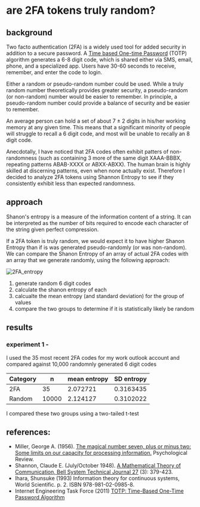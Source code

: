 # are 2FA tokens truly random?

## background
Two facto authentication (2FA) is a widely used tool for added security in addition to a secure password. A [Time based One-time Password](https://www.rfc-editor.org/rfc/rfc6238) (TOTP) algorithm generates a 6-8 digit code, which is shared either via SMS, email, phone, and a specialized app. Users have 30-60 seconds to receive, remember, and enter the code to login.

Either a random or pseudo-random number could be used. While a truly random number theoretically provides greater security, a pseudo-random (or non-random) number would be easier to remember. In principle, a pseudo-random number could provide a balance of security and be easier to remember.

An average person can hold a set of about 7 ± 2 digits in his/her working memory at any given time. This means that a significant minority of people will struggle to recall a 6 digit code, and most will be unable to recally an 8 digit code.

Anecdotally, I have noticed that 2FA codes often exhibit patters of non-randomness (such as containing 3 more of the same digit XAAA-BBBX, repeating patterns ABAB-XXXX or ABXX-ABXX). The human brain is highly skilled at discerning patterns, even when none actually exist. Therefore I decided to analyze 2FA tokens using Shannon Entropy to see if they consistently exhibit less than expected randomness.


## approach

Shanon's entropy is a measure of the information content of a string. It can be interpreted as the number of bits required to encode each character of the string given perfect compression.

If a 2FA token is truly random, we would expect it to have higher Shanon Entropy than if is was generated pseudo-randomly (or was non-random). We can compare the Shanon Entropy of an array of actual 2FA codes with an array that we generate randomly, using the following approach:

![2FA_entropy](https://user-images.githubusercontent.com/48685552/230439251-1d4c4ff9-8e06-4cf2-a69f-c5576138ca71.png)

1. generate random 6 digit codes
2. calculate the shanon entropy of each
3. calcualte the mean entropy (and standard deviation) for the group of values
4. compare the two groups to determine if it is statistically likely be random


## results

### experiment 1 -
I used the 35 most recent 2FA codes for my work outlook account and compared against 10,000 randomnly generated 6 digit codes

| Category  | n |  mean entropy | SD entropy |
| ----- | ------ | ------ | ------ |
| 2FA  | 35  |2.072721 | 0.3163435 |
| Random  | 10000  | 2.124127	| 0.3102022 |

I compared these two groups using a two-tailed t-test


## references:
* Miller, George A. (1956). [The magical number seven, plus or minus two: Some limits on our capacity for processing information.](http://psychclassics.yorku.ca/Miller/) Psychological Review.
* Shannon, Claude E. (July/October 1948). [A Mathematical Theory of Communication, Bell System Technical Journal 27](https://www3.nd.edu/~powers/ame.20231/shannon1948a.pdf) (3): 379-423.
* Ihara, Shunsuke (1993) Information theory for continuous systems, World Scientific. p. 2. ISBN 978-981-02-0985-8.
* Internet Engineering Task Force (2011) [TOTP: Time-Based One-Time Password Algorithm](https://www.rfc-editor.org/rfc/rfc6238)
